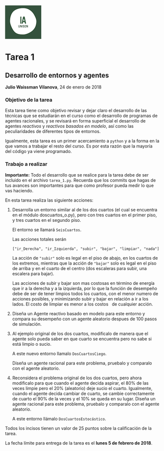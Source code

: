 ![](ia.png)
# Tarea 1
## Desarrollo de entornos y agentes
**Julio Waissman Vilanova**, 24 de enero de 2018

### Objetivo de la tarea

Esta tarea tiene como objetivo revisar y dejar claro el desarrollo de las técnicas que se 
estudiarán en el curso como el desarrollo de programas de agentes racionales, y se revisará
en forma superficial el desarrollo de agentes *reactivos* y *reactivos basados en modelo*, así
como las peculiaridades de diferentes tipos de entornos. 

Igualmente, esta tarea es un primer acercamiento a `python` y a la forma en la que vamos a
trabajar el resto del curso. Es por esta razón que la mayoría del código ya viene programado.


### Trabajo a realizar

**Importante:** Todo el desarrollo que se realice para la tarea debe de ser
incluido en el archivo `tarea_1.py`. Recuerda que los commits que hagas de tus
avances son importantes para que como profesor pueda medir lo que vas haciendo.

En esta tarea realiza las siguiente acciones:

1. Desarrolla un entorno similar al de los dos cuartos (el cual se
   encuentra en el módulo doscuartos_o.py), pero con tres cuartos en
   el primer piso, y tres cuartos en el segundo piso.
   
   El entorno se llamará `SeisCuartos`.

   Las acciones totales serán
   
   ```
   ["ir_Derecha", "ir_Izquierda", "subir", "bajar", "limpiar", "nada"]
   ``` 
    
   La acción de `"subir"` solo es legal en el piso de abajo, en los cuartos de los extremos, 
   mientras que la acción de `"bajar"` solo es legal en el piso de arriba y en el cuarto de el centro (dos
   escaleras para subir, una escalera para bajar).

   Las acciones de subir y bajar son mas costosas en término de
   energía que ir a la derecha y a la izquierda, por lo que la función
   de desempeño debe de ser de tener limpios todos los cuartos, con el
   menor numero de acciones posibles, y minimizando subir y bajar en
   relación a ir a los lados. El costo de limpiar es menor a los costos
   de cualquier acción.

2. Diseña un Agente reactivo basado en modelo para este entorno y
   compara su desempeño con un agente aleatorio despues de 100 pasos
   de simulación.

3. Al ejemplo original de los dos cuartos, modificalo de manera que el
   agente solo pueda saber en que cuarto se encuentra pero no sabe si
   está limpio o sucio.

   A este nuevo entorno llamalo `DosCuartosCiego`.

   Diseña un agente racional para este problema, pruebalo y comparalo
   con el agente aleatorio.

4. Reconsidera el problema original de los dos cuartos, pero ahora
   modificalo para que cuando el agente decida aspirar, el 80% de las
   veces limpie pero el 20% (aleatorio) deje sucio el cuarto. Igualmente, 
   cuando el agente decida cambiar de cuarto, se cambie correctamente de cuarto el 90% de la veces
   y el 10% se queda en su lugar. Diseña
   un agente racional para este problema, pruebalo y comparalo con el
   agente aleatorio.

   A este entorno llámalo `DosCuartosEstocástico`.

Todos los incisos tienen un valor de 25 puntos sobre la calificación de
la tarea.

La fecha límite para entrega de la tarea es el **lunes 5 de febrero de 2018**.

